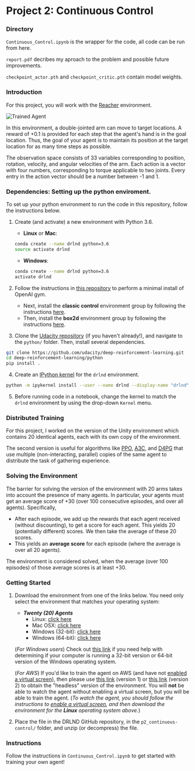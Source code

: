 [//]: # (Image References)

[image1]: https://user-images.githubusercontent.com/10624937/43851024-320ba930-9aff-11e8-8493-ee547c6af349.gif "Trained Agent"

# Project 2: Continuous Control

### Directory

`Continuous_Control.ipynb` is the wrapper for the code, all code can be run from here. 

`report.pdf` decribes my aproach to the problem and possible future improvements. 

`checkpoint_actor.pth` and `checkpoint_critic.pth` contain model weights. 

### Introduction

For this project, you will work with the [Reacher](https://github.com/Unity-Technologies/ml-agents/blob/master/docs/Learning-Environment-Examples.md#reacher) environment.

![Trained Agent][image1]

In this environment, a double-jointed arm can move to target locations. A reward of +0.1 is provided for each step that the agent's hand is in the goal location. Thus, the goal of your agent is to maintain its position at the target location for as many time steps as possible.

The observation space consists of 33 variables corresponding to position, rotation, velocity, and angular velocities of the arm. Each action is a vector with four numbers, corresponding to torque applicable to two joints. Every entry in the action vector should be a number between -1 and 1.

### Dependencies: Setting up the python enviroment.

To set up your python environment to run the code in this repository, follow the instructions below.

1. Create (and activate) a new environment with Python 3.6.

    - __Linux__ or __Mac__: 
    ```bash
    conda create --name drlnd python=3.6
    source activate drlnd
    ```
    - __Windows__: 
    ```bash
    conda create --name drlnd python=3.6 
    activate drlnd
    ```
    
2. Follow the instructions in [this repository](https://github.com/openai/gym) to perform a minimal install of OpenAI gym.  
    - Next, install the **classic control** environment group by following the instructions [here](https://github.com/openai/gym#classic-control).
    - Then, install the **box2d** environment group by following the instructions [here](https://github.com/openai/gym#box2d).
    
3. Clone the [Udacity repository](https://github.com/udacity/deep-reinforcement-learning) (if you haven't already!), and navigate to the `python/` folder.  Then, install several dependencies.
```bash
git clone https://github.com/udacity/deep-reinforcement-learning.git
cd deep-reinforcement-learning/python
pip install .
```

4. Create an [IPython kernel](http://ipython.readthedocs.io/en/stable/install/kernel_install.html) for the `drlnd` environment.  
```bash
python -m ipykernel install --user --name drlnd --display-name "drlnd"
```

5. Before running code in a notebook, change the kernel to match the `drlnd` environment by using the drop-down `Kernel` menu. 


### Distributed Training

For this project, I worked on the version of the Unity environment which contains 20 identical agents, each with its own copy of the environment.  

The second version is useful for algorithms like [PPO](https://arxiv.org/pdf/1707.06347.pdf), [A3C](https://arxiv.org/pdf/1602.01783.pdf), and [D4PG](https://openreview.net/pdf?id=SyZipzbCb) that use multiple (non-interacting, parallel) copies of the same agent to distribute the task of gathering experience.  

### Solving the Environment

The barrier for solving the version of the environment with 20 arms takes into account the presence of many agents.  In particular, your agents must get an average score of +30 (over 100 consecutive episodes, and over all agents).  Specifically,
- After each episode, we add up the rewards that each agent received (without discounting), to get a score for each agent.  This yields 20 (potentially different) scores.  We then take the average of these 20 scores. 
- This yields an **average score** for each episode (where the average is over all 20 agents).

The environment is considered solved, when the average (over 100 episodes) of those average scores is at least +30. 

### Getting Started

1. Download the environment from one of the links below.  You need only select the environment that matches your operating system:

    - **_Twenty (20) Agents_**
        - Linux: [click here](https://s3-us-west-1.amazonaws.com/udacity-drlnd/P2/Reacher/Reacher_Linux.zip)
        - Mac OSX: [click here](https://s3-us-west-1.amazonaws.com/udacity-drlnd/P2/Reacher/Reacher.app.zip)
        - Windows (32-bit): [click here](https://s3-us-west-1.amazonaws.com/udacity-drlnd/P2/Reacher/Reacher_Windows_x86.zip)
        - Windows (64-bit): [click here](https://s3-us-west-1.amazonaws.com/udacity-drlnd/P2/Reacher/Reacher_Windows_x86_64.zip)
    
    (_For Windows users_) Check out [this link](https://support.microsoft.com/en-us/help/827218/how-to-determine-whether-a-computer-is-running-a-32-bit-version-or-64) if you need help with determining if your computer is running a 32-bit version or 64-bit version of the Windows operating system.

    (_For AWS_) If you'd like to train the agent on AWS (and have not [enabled a virtual screen](https://github.com/Unity-Technologies/ml-agents/blob/master/docs/Training-on-Amazon-Web-Service.md)), then please use [this link](https://s3-us-west-1.amazonaws.com/udacity-drlnd/P2/Reacher/one_agent/Reacher_Linux_NoVis.zip) (version 1) or [this link](https://s3-us-west-1.amazonaws.com/udacity-drlnd/P2/Reacher/Reacher_Linux_NoVis.zip) (version 2) to obtain the "headless" version of the environment.  You will **not** be able to watch the agent without enabling a virtual screen, but you will be able to train the agent.  (_To watch the agent, you should follow the instructions to [enable a virtual screen](https://github.com/Unity-Technologies/ml-agents/blob/master/docs/Training-on-Amazon-Web-Service.md), and then download the environment for the **Linux** operating system above._)

2. Place the file in the DRLND GitHub repository, in the `p2_continuous-control/` folder, and unzip (or decompress) the file. 

### Instructions

Follow the instructions in `Continuous_Control.ipynb` to get started with training your own agent!  

